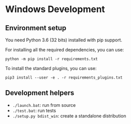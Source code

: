 # Windows Development

## Environment setup

You need Python 3.6 (32 bits) installed with pip support.

For installing all the required dependencies, you can use:

`python -m pip install -r requirements.txt`

To install the standard plugins, you can use:

`pip3 install --user -e . -r requirements_plugins.txt`

## Development helpers

* `./launch.bat`: run from source
* `./test.bat`: run tests
* `./setup.py bdist_win`: create a standalone distribution
